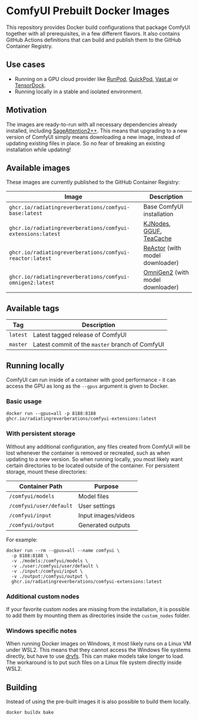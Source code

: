 # ComfyUI Prebuilt Docker Images

This repository provides Docker build configurations that package ComfyUI together with all prerequisites, in a few different flavors. It also contains GitHub Actions definitions that can build and publish them to the GitHub Container Registry.

## Use cases

* Running on a GPU cloud provider like [RunPod](https://www.runpod.io/), [QuickPod](https://quickpod.io/), [Vast.ai](https://vast.ai/) or [TensorDock](https://tensordock.com/).
* Running locally in a stable and isolated environment.

## Motivation

The images are ready-to-run with all necessary dependencies already installed, including [SageAttention2++](https://github.com/thu-ml/SageAttention). This means that upgrading to a new version of ComfyUI simply means downloading a new image, instead of updating existing files in place. So no fear of breaking an existing installation while updating!

## Available images

These images are currently published to the GitHub Container Registry:

| Image | Description |
|-------|-------------|
| `ghcr.io/radiatingreverberations/comfyui-base:latest` | Base ComfyUI installation |
| `ghcr.io/radiatingreverberations/comfyui-extensions:latest` | [KJNodes](https://github.com/kijai/ComfyUI-KJNodes), [GGUF](https://github.com/city96/ComfyUI-GGUF), [TeaCache](https://github.com/welltop-cn/ComfyUI-TeaCache) |
| `ghcr.io/radiatingreverberations/comfyui-reactor:latest` | [ReActor](https://github.com/Gourieff/ComfyUI-ReActor) (with model downloader) |
| `ghcr.io/radiatingreverberations/comfyui-omnigen2:latest` | [OmniGen2](https://github.com/Yuan-ManX/ComfyUI-OmniGen2) (with model downloader)|

## Available tags

| Tag | Description |
| --- | ------------|
| `latest` | Latest tagged release of ComfyUI |
| `master` | Latest commit of the `master` branch of ComfyUI |

## Running locally

ComfyUI can run inside of a container with good performance - it can access the GPU as long as the `--gpus` argument is given to Docker.

### Basic usage

```shell
docker run --gpus=all -p 8188:8188 ghcr.io/radiatingreverberations/comfyui-extensions:latest
```

### With persistent storage

Without any additional configuration, any files created from ComfyUI will be lost whenever the container is removed or recreated, such as when updating to a new version. So when running locally, you most likely want certain directories to be located outside of the container. For persistent storage, mount these directories:

| Container Path | Purpose |
|----------------|---------|
| `/comfyui/models` | Model files |
| `/comfyui/user/default` | User settings |
| `/comfyui/input` | Input images/videos |
| `/comfyui/output` | Generated outputs |

For example:

```shell
docker run --rm --gpus=all --name comfyui \
  -p 8188:8188 \
  -v ./models:/comfyui/models \
  -v ./user:/comfyui/user/default \
  -v ./input:/comfyui/input \
  -v ./output:/comfyui/output \
  ghcr.io/radiatingreverberations/comfyui-extensions:latest
```

### Additional custom nodes

If your favorite custom nodes are missing from the installation, it is possible to add them by mounting them as directories inside the `custom_nodes` folder.

### Windows specific notes

When running Docker images on Windows, it most likely runs on a Linux VM under WSL2. This means that they cannot access the Windows file systems directly, but have to use [drvfs](https://wsl.dev/technical-documentation/drvfs/). This can make models take longer to load. The workaround is to put such files on a Linux file system directly inside WSL2.

## Building

Instead of using the pre-built images it is also possible to build them locally.

```shell
docker buildx bake
```
